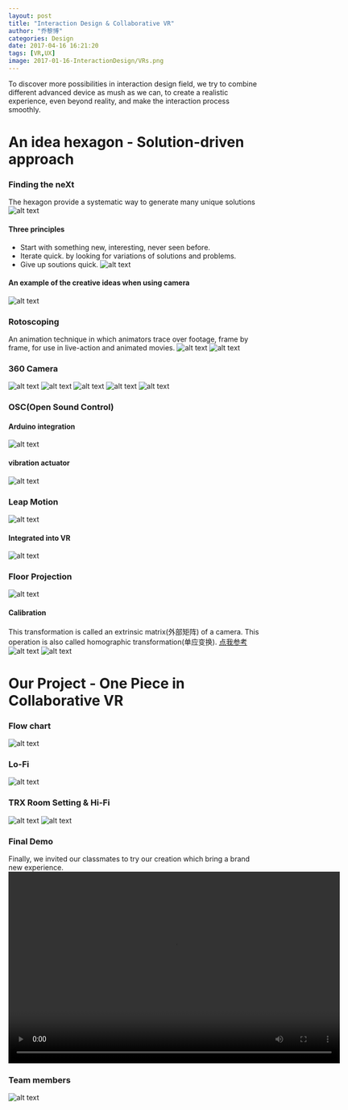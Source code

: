 ```yaml
---
layout: post
title: "Interaction Design & Collaborative VR"
author: "乔黎博"
categories: Design
date: 2017-04-16 16:21:20
tags: [VR,UX]
image: 2017-01-16-InteractionDesign/VRs.png
---
```


To discover more possibilities in interaction design field, we try to combine different advanced device as mush as we can, to create a realistic experience, even beyond reality, and make the interaction process smoothly.


<!-- more -->

# An idea hexagon - Solution-driven approach
### Finding the neXt
The hexagon provide a systematic way to generate many unique solutions
![alt text](/assets/img/2017-01-16-InteractionDesign/hexagon.jpg)

#### Three principles
- Start with something new, interesting, never seen before.
- Iterate quick. by looking for variations of solutions and problems.
- Give up soutions quick.
![alt text](/assets/img/2017-01-16-InteractionDesign/invent_method.jpg)

#### An example of the creative ideas when using camera
![alt text](/assets/img/2017-01-16-InteractionDesign/example.jpg)

### Rotoscoping
An animation technique in which animators trace over footage, frame by frame, for use in live-action and animated movies.
![alt text](/assets/img/2017-01-16-InteractionDesign/rotoscoping.jpg)
![alt text](/assets/img/2017-01-16-InteractionDesign/rotoscoping2.jpg)

### 360 Camera
![alt text](/assets/img/2017-01-16-InteractionDesign/3601.jpg)
![alt text](/assets/img/2017-01-16-InteractionDesign/3602.jpg)
![alt text](/assets/img/2017-01-16-InteractionDesign/3603.jpg)
![alt text](/assets/img/2017-01-16-InteractionDesign/3604.jpg)
![alt text](/assets/img/2017-01-16-InteractionDesign/360.jpg)

### OSC(Open Sound Control)
#### Arduino integration
![alt text](/assets/img/2017-01-16-InteractionDesign/osc_arduino.gif)

#### vibration actuator
![alt text](/assets/img/2017-01-16-InteractionDesign/vibration.jpg)

### Leap Motion
![alt text](/assets/img/2017-01-16-InteractionDesign/leap_motion.png)
#### Integrated into VR
![alt text](/assets/img/2017-01-16-InteractionDesign/leap_motion2.gif)

### Floor Projection
![alt text](/assets/img/2017-01-16-InteractionDesign/FloorProjection.jpg)

#### Calibration
This transformation is called an extrinsic matrix(外部矩阵) of a camera. This operation is also called homographic transformation(单应变换).
[点我参考](http://ksimek.github.io/2012/08/13/introduction/)
![alt text](/assets/img/2017-01-16-InteractionDesign/calibration.png)
![alt text](/assets/img/2017-01-16-InteractionDesign/calibration2.png)

# Our Project - One Piece in Collaborative VR

### Flow chart
![alt text](/assets/img/2017-01-16-InteractionDesign/flow.png )

### Lo-Fi
![alt text](/assets/img/2017-01-16-InteractionDesign/lo_fi.png)

### TRX Room Setting & Hi-Fi
![alt text](/assets/img/2017-01-16-InteractionDesign/roomsetting.jpg)
![alt text](/assets/img/2017-01-16-InteractionDesign/hi_fi.png)

### Final Demo
Finally, we invited our classmates to try our creation which bring a brand new experience.
<video width="658" height="380" src="IDVR.mp4" controls="controls"></video>

### Team members
![alt text](/assets/img/2017-01-16-InteractionDesign/team.jpg)
